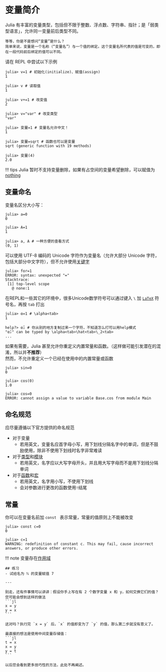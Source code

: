# 变量简介
Julia 有丰富的变量类型，包括但不限于整数、浮点数、字符串、指针；是「弱类型语言」，允许同一变量前后类型不同。

```check newbie
等等，你是不是想问“变量”是什么？
简单来说，变量是一个名称（“变量名”）与一个值的绑定。这个变量名所代表的值是可变的，即在一段代码前后绑定的值可以不同。
```

请在 REPL 中尝试以下示例
```julia-repl
julia> v=1 # 初始化(initialize)、赋值(assign)
1

julia> v # 读取值
1

julia> v+=1 # 改变值
2

julia> v="var" # 改变类型
"var"

julia> 变量=1 # 变量名允许中文！
1

julia> 变量=sqrt # 函数也可以是变量
sqrt (generic function with 19 methods)

julia> 变量(4)
2.0
```

!!! tips
	Julia 暂时不支持变量删除，如果有占空间的变量希望删除，可以赋值为[nothing](little_types.md#无)

## 变量命名
变量名区分大小写：
```julia-repl
julia> a=0
0

julia> A=1
1

julia> a, A # 一种方便的查看方式
(0, 1)
```

可以使用 UTF-8 编码的 Unicode 字符作为变量名（允许大部分 Unicode 字符，包括大部分中文字符），但不允许使用[关键字](../lists/keywords.md)

```julia-repl
julia> for=1
ERROR: syntax: unexpected "="
Stacktrace:
 [1] top-level scope
   @ none:1
```

在REPL和一些其它的环境中，很多Unicode数学符号可以通过键入 `\` 加 [`LaTeX`](../packages/markdown.md#LaTeX) 符号名，再按 `tab` 打出

```julia-repl
julia> α=1 # \alpha<tab>
1

help?> α̂₂ # 你从别的地方复制过来一个字符，不知道怎么打可以用help模式
"α̂₂" can be typed by \alpha<tab>\hat<tab>\_2<tab>
...
```

如果有需要，Julia 甚至允许你重定义内置常量和函数。（这样做可能引发潜在的混淆，所以并**不推荐**）\
然而，不允许重定义一个已经在使用中的内置常量或函数
```julia-repl
julia> sin=0
0

julia> cos(0)
1.0

julia> cos=0
ERROR: cannot assign a value to variable Base.cos from module Main
```

## 命名规范
应尽量遵循以下官方提供的命名规范
* 对于变量
	* 若用英文，变量名应首字母小写，用下划线分隔名字中的单词，但是不鼓励使用，除非不使用下划线时名字非常难读
* 对于[类型](../advanced/struct.md)和[模块](../advanced/module.md)
	* 若用英文，名字应以大写字母开头，并且用大写字母而不是用下划线分隔单词
* 对于[函数](function.md)和[宏](../advanced/macro.md)
	* 若用英文，名字用小写，不使用下划线
	* 会对参数进行更改的函数使用`!`结尾

## 常量
你可以在变量名前加 `const ` 表示常量，常量的值原则上不能被改变
```julia-repl
julia> const c=0
0

julia> c=1
WARNING: redefinition of constant c. This may fail, cause incorrect answers, or produce other errors.
```

!!! note
	变量存在[作用域](scope.md)

``````check newbie
## 练习
- 试给名为 ℕ 的变量赋值 7

---

别走，还有件事情可以讲讲：假设你手上写在有 2 个数字变量 x 和 y，如何交换它们的值？
您可能会想到这样的做法
```jl
x = y
y = x
```

这对吗？执行完 `x = y` 后，`x` 的值即变为了 `y` 的值，那么第二步就没有意义了。

最直接的想法是使用中间变量存储值：
```jl
t = x
x = y
y = t
```

以后您会看到更多技巧性的方法，此处不再阐述。
``````

[^1]: https://docs.juliacn.com/latest/manual/variables/
